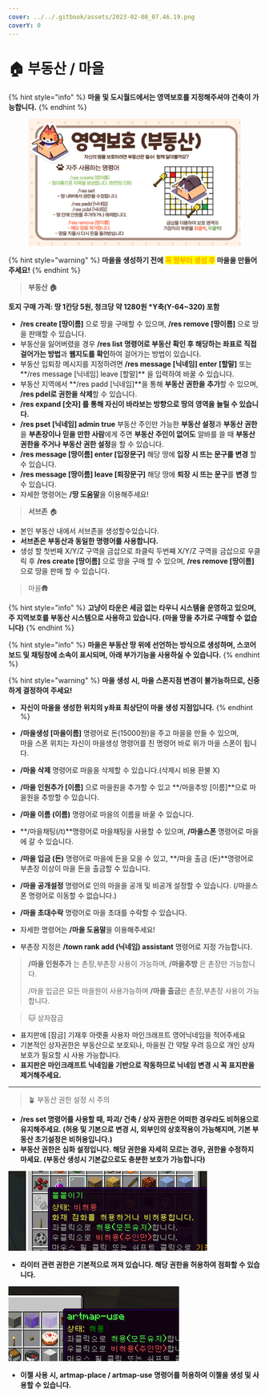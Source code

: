 ```yaml
---
cover: ../../.gitbook/assets/2023-02-08_07.46.19.png
coverY: 0
---
```


# 🏠 부동산 / 마을

{% hint style="info" %}
**마을 및 도시월드에서는 영역보호를 지정해주셔야 건축이 가능합니다.**
{% endhint %}

<figure><img src="../../.gitbook/assets/image (172).png" alt=""><figcaption></figcaption></figure>

{% hint style="warning" %}
**마을을 생성하기 전에 **<mark style="color:orange;">**꼭 땅부터 생성 후**</mark>** 마을을 만들어주세요!**
{% endhint %}

> **부동산 🏠**

**토지 구매 가격: 땅 1칸당 5원, 청크당 약 1280원 \*Y축(Y-64\~320) 포함**

* **/res create \[땅이름]** 으로 땅을 구매할 수 있으며, **/res remove \[땅이름]** 으로 땅을 판매할 수 있습니다.
* 부동산을 잃어버렸을 경우 **/res list 명령어로 부동산 확인 후 해당하는 좌표로 직접 걸어가는 방법**과 **웹지도를 확인**하여 걸어가는 방법이 있습니다.
* 부동산 입퇴장 메시지를 지정하려면 **/res message \[닉네임] enter \[할말]** 또는**/res message \[닉네임] leave \[할말]** 을 입력하여 바꿀 수 있습니다.
* 부동산 지역에서 **/res padd \[닉네임]**을 통해 **부동산 권한을** **추가**할 수 있으며, **/res pdel로 권한을 삭제**할 수 있습니다.
* **/res expand \[숫자] 를 통해 자신이 바라보는 방향으로 땅의 영역을 늘릴 수 있습니다.**
* **/res pset \[닉네임] admin true** 부동산 주인만 가능한 **부동산 설정**과 **부동산 권한**을 **부촌장이나 믿을 만한 사람**에게 주면 **부동산 주인이 없어도** 알바를 쓸 때 **부동산 권한을 주거나 부동산 권한 설정**을 할 수 있습니다.
* **/res message \[땅이름] enter \[입장문구]** 해당 땅에 **입장 시 뜨는 문구를 변경** 할 수 있습니다.
* **/res message \[땅이름] leave \[퇴장문구]** 해당 땅에 **퇴장 시 뜨는 문구**를 **변경** 할 수 있습니다.
* 자세한 명령어는 **/땅 도움말**을 이용해주세요!

> **서브존** 🏠

* 본인 부동산 내에서 서브존을 생성할수있습니다.
* **서브존은 부동산과 동일한 명령어를 사용합니다.**
* 생성 할 첫번째 X/Y/Z 구역을 금삽으로 좌클릭 두번째 X/Y/Z 구역을 금삽으로 우클릭 후 **/res create \[땅이름]** 으로 땅을 구매 할 수 있으며, **/res remove \[땅이름]** 으로 땅을 판매 할 수 있습니다.

> 마을🛖

{% hint style="info" %}
**고냥이 타운은 세금 없는 타우니 시스템을 운영하고 있으며, 주 지역보호를 부동산 시스템으로 사용하고 있습니다. (마을 땅을 추가로 구매할 수 없습니다)**
{% endhint %}

{% hint style="info" %}
**마을은 부동산 땅 위에 선언하는 방식으로 생성하며, 스코어보드 및 채팅창에 소속이 표시되며, 아래 부가기능을 사용하실 수 있습니다.**
{% endhint %}

{% hint style="warning" %}
**마을 생성 시, 마을 스폰지점 변경이 불가능하므로, 신중하게 결정하여 주세요!**

* **자신이 마을을 생성한 위치의 y좌표 최상단이 마을 생성 지점입니다.**
{% endhint %}

* **/마을생성 \[마을이름]** 명령어로 돈(15000원)을 주고 마을을 만들 수 있으며,\
  마을 스폰 위치는 자신이 마을생성 명령어를 친 명령어 바로 위가 마을 스폰이 됩니다.
* **/마을 삭제** 명령어로 마을을 삭제할 수 있습니다.(삭제시 비용 환불 X)
* **/마을 인원추가 \[이름]** 으로 마을원을 추가할 수 있고 \*\*/마을추방 \[이름]\*\*으로 마을원을 추방할 수 있습니다.
* **/마을 이름 (이름)** 명령어로 마을의 이름을 바꿀 수 있습니다.
* **/마을채팅(/t)**명령어로 마을채팅을 사용할 수 있으며, **/마을스폰** 명령어로 마을에 갈 수 있습니다.
* **/마을 입금 (돈)** 명령어로 마을에 돈을 모을 수 있고, \*\*/마을 출금 (돈)\*\*명령어로 부촌장 이상이 마을 돈을 출금할 수 있습니다.
* **/마을 공개설정** 명령어로 인의 마을을 공개 및 비공개 설정할 수 있습니다. (/마을스폰 명령어로 이동할 수 없습니다.)
* **/마을 초대수락** 명령어로 마을 초대를 수락할 수 있습니다.
* 자세한 명령어는 **/마을 도움말**을 이용해주세요!
* 부촌장 지정은 **/town rank add (닉네임) assistant** 명령어로 지정 가능합니다.

> **/마을 인원추가** 는 촌장,부촌장 사용이 가능하며, **/마을추방** 은 촌장만 가능합니다.
>
> /마을 입금은 모든 마을원이 사용가능하며 **/마을 출금**은 촌장,부촌장 사용이 가능합니다.

> 🐱 상자잠금

* 표지판에 \[잠금] 기재후 아랫줄 사용자 마인크래프트 영어닉네임을 적어주세요
* 기본적인 상자권한은 부동산으로 보호되나, 마을원 간 약탈 우려 등으로 개인 상자 보호가 필요할 시 사용 가능합니다.
* **표지판은 마인크래프트 닉네임을 기반으로 작동하므로 닉네임 변경 시 꼭 표지판을 제거해주세요.**

***

> 🪴 부동산 권한 설정 시 주의

* **/res set 명령어를 사용할 때, 파괴/ 건축 / 상자 권한은 어떠한 경우라도 비허용으로 유지해주세요. (허용 및 기본으로 변경 시, 외부인의 상호작용이 가능해지며, 기본 부동산 초기설정은 비허용입니다.)**
* **부동산 권한은 심화 설정입니다. 해당 권한을 자세히 모르는 경우, 권한을 수정하지 마세요. (부동산 생성시 기본값으로도 충분한 보호가 가능합니다)**

![](<../../.gitbook/assets/image (37).png>)

* **라이터 관련 권한은 기본적으로 꺼져 있습니다. 해당 권한을 허용하여 점화할 수 있습니다.**

![](<../../.gitbook/assets/image (98).png>)

* **이젤 사용 시, artmap-place / artmap-use 명령어를 허용하여 이젤을 생성 및 사용할 수 있습니다.**
